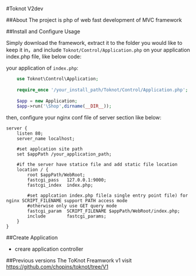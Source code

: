 #Toknot V2dev

##About 
The project is php of web fast development of MVC framework

##Install and Configure Usage

Simply download the framework, extract it to the folder you would like to keep it in，and include 
`Toknot/Control/Application.php` on your application index.php file, like below code:

your application of `index.php`:
```php
    use Toknot\Control\Application;
    
    require_once '/your_install_path/Toknot/Control/Application.php';
    
    $app = new Application;
    $app->run('\Shop',dirname(__DIR__));
```
then, configure your nginx conf file of server section like below:
    
    server {
        listen 80;
        server_name localhost;

        #set applcation site path
        set $appPath /your_application_path;

        #if the server have statice file and add static file location
        location / {
            root $appPath/WebRoot;
            fastcgi_pass   127.0.0.1:9000;
            fastcgi_index  index.php;
            
            #set applcation index.php file(a single entry point file) for nginx SCRIPT_FILENAME support PATH access mode
            #otherwise only use GET query mode
            fastcgi_param  SCRIPT_FILENAME $appPath/WebRoot/index.php;
            include        fastcgi_params;
        }
    }
   
##Create Application
* creare application controller

##Previous versions 
The ToKnot Freamwork v1 visit https://github.com/chopins/toknot/tree/V1